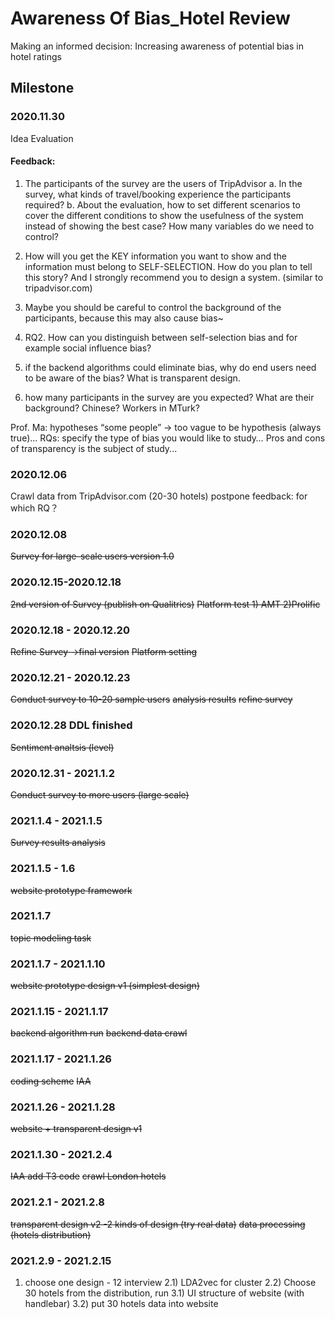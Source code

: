 # Awareness Of Bias_Hotel Review
Making an informed decision: Increasing awareness of potential bias in hotel ratings

## Milestone
### 2020.11.30
Idea Evaluation
#### Feedback:
1) The participants of the survey are the users of TripAdvisor
a. In the survey,  what kinds of travel/booking experience the participants required?
b. About the evaluation, how to set different scenarios to cover the different conditions to show the usefulness of the system instead of showing the best case? How many variables do we need to control?
2) How will you get the KEY information you want to show and the information must belong to SELF-SELECTION. How do you plan to tell this story? And I strongly recommend you to design a system. (similar to tripadvisor.com)

3) Maybe you should be careful to control the background of the participants, because this may also cause bias~ 
4) RQ2. How can you distinguish between self-selection bias and for example social influence bias?
5)  if the backend algorithms could eliminate bias, why do end users need to be aware of the bias? What is transparent design.
6) how many participants in the survey are you expected? What are their background? Chinese? Workers in MTurk? 

Prof. Ma: hypotheses “some people” → too vague to be hypothesis (always true)... RQs: specify the type of bias you would like to study… Pros and cons of transparency is the subject of study...


### 2020.12.06
Crawl data from TripAdvisor.com (20-30 hotels) postpone
feedback: for which RQ？
### 2020.12.08
~~Survey for large-scale users version 1.0~~

### 2020.12.15-2020.12.18
~~2nd version of Survey (publish on Qualitrics)~~
~~Platform test 1) AMT 2)Prolific~~

### 2020.12.18 - 2020.12.20
~~Refine Survey ->final version~~
~~Platform setting~~

### 2020.12.21 - 2020.12.23
~~Conduct survey to 10-20 sample users~~
~~analysis results~~
~~refine survey~~

### 2020.12.28 DDL finished
~~Sentiment analtsis (level)~~

### 2020.12.31 - 2021.1.2
~~Conduct survey to more users (large scale)~~

### 2021.1.4 - 2021.1.5
~~Survey results analysis~~

### 2021.1.5 - 1.6
~~website prototype framework~~

### 2021.1.7 
~~topic modeling task~~ 

### 2021.1.7 - 2021.1.10
~~website prototype design v1 (simplest design)~~

### 2021.1.15 - 2021.1.17
~~backend algorithm run~~
~~backend data crawl~~

### 2021.1.17 - 2021.1.26
~~coding scheme~~
~~IAA~~

### 2021.1.26 - 2021.1.28 
~~website + transparent design v1~~

### 2021.1.30 - 2021.2.4 
~~IAA add T3 code~~
~~crawl London hotels~~

### 2021.2.1 - 2021.2.8
~~transparent design v2 -2 kinds of design (try real data)~~
~~data processing (hotels distribution)~~

### 2021.2.9 - 2021.2.15
1) choose one design - 12 interview
2.1) LDA2vec for cluster 
2.2) Choose 30 hotels from the distribution, run
3.1) UI structure of website (with handlebar)
3.2) put 30 hotels data into website



